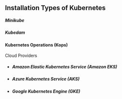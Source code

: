 ## Installation Types of Kubernetes

##### Minikube  
##### Kubedam 
#### Kubernetes Operations (Kops)

Cloud Providers 

 - ##### Amazon Elastic Kubernetes Service (Amazon EKS)
 - ##### Azure Kubernetes Service (AKS)
 - ##### Google Kubernetes Engine (GKE)
